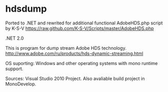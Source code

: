 hdsdump
=======

Ported to .NET and rewrited for additional functional AdobeHDS.php script by K-S-V 
https://raw.github.com/K-S-V/Scripts/master/AdobeHDS.php

.NET 2.0

This is program for dump stream Adobe HDS technology.
http://www.adobe.com/ru/products/hds-dynamic-streaming.html

OS suporting:
Windows and other operating systems with mono runtime support.

Sources:
Visual Studio 2010 Project. Also avaliable build project in MonoDevelop.
